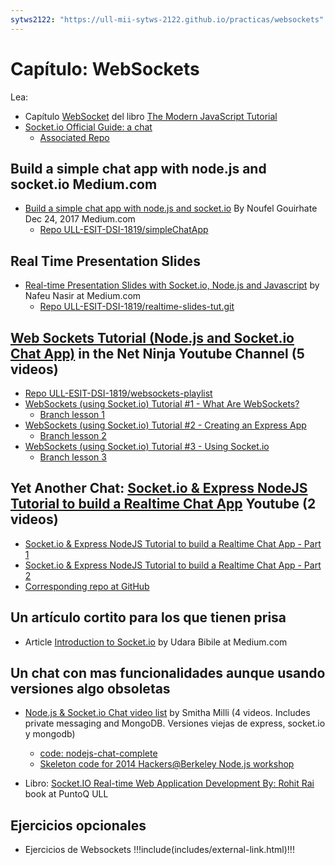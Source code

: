 ```yaml
---
sytws2122: "https://ull-mii-sytws-2122.github.io/practicas/websockets"
---
```

# Capítulo: WebSockets

Lea:

* Capítulo [WebSocket](https://javascript.info/websocket) del libro [The Modern JavaScript Tutorial](https://javascript.info/)
* [Socket.io Official Guide: a chat](https://socket.io/get-started/chat/)
  - [Associated Repo](https://github.com/socketio/chat-example)

## Build a simple chat app with node.js and socket.io Medium.com

* [Build a simple chat app with node.js and socket.io](https://medium.com/@noufel.gouirhate/build-a-simple-chat-app-with-node-js-and-socket-io-ea716c093088) By Noufel Gouirhate Dec 24, 2017 Medium.com
  - [Repo ULL-ESIT-DSI-1819/simpleChatApp](https://github.com/ULL-ESIT-DSI-1819/simpleChatApp)

## Real Time Presentation Slides

* [Real-time Presentation Slides with Socket.io, Node.js and Javascript](https://medium.com/@nafeunasir/real-time-presentation-slides-with-socket-io-express-node-js-and-javascript-cf08a95ff098) by Nafeu Nasir at Medium.com
  - [Repo ULL-ESIT-DSI-1819/realtime-slides-tut.git](https://github.com/ULL-ESIT-DSI-1819/realtime-slides-tut.git)


## [Web Sockets Tutorial (Node.js and Socket.io Chat App)](https://www.youtube.com/playlist?list=PL4cUxeGkcC9i4V-_ZVwLmOusj8YAUhj_9) in the Net Ninja Youtube Channel (5 videos)

- [Repo ULL-ESIT-DSI-1819/websockets-playlist](https://github.com/ULL-ESIT-DSI-1819/websockets-playlist)
- [WebSockets (using Socket.io) Tutorial #1 - What Are WebSockets?](https://youtu.be/vQjiN8Qgs3c)
  - [Branch lesson 1](https://github.com/ULL-ESIT-DSI-1819/websockets-playlist/tree/lesson-1)
- [WebSockets (using Socket.io) Tutorial #2 - Creating an Express App](https://youtu.be/ggVsXljT0MI)
  - [Branch lesson 2](https://github.com/ULL-ESIT-DSI-1819/websockets-playlist/tree/lesson-2)
- [WebSockets (using Socket.io) Tutorial #3 - Using Socket.io](https://youtu.be/UwS3wJoi7fY)
  - [Branch lesson 3](https://github.com/ULL-ESIT-DSI-1819/websockets-playlist/tree/lesson-3)

## Yet Another Chat: [Socket.io & Express NodeJS Tutorial to build a Realtime Chat App](https://youtu.be/tzNOqcoupWQ) Youtube (2 videos)
  * [Socket.io & Express NodeJS Tutorial to build a Realtime Chat App - Part 1](https://youtu.be/tzNOqcoupWQ)
  * [Socket.io & Express NodeJS Tutorial to build a Realtime Chat App - Part 2](https://youtu.be/emnlFamYx7Y)
  * [Corresponding repo at GitHub](https://github.com/ULL-ESIT-DSI-1819/Socket_io_Chat_Room)

## Un artículo cortito para los que tienen prisa

* Article [Introduction to Socket.io](https://medium.com/@chathuranga94/introduction-to-socket-io-600025322cd2) by Udara Bibile at Medium.com

## Un chat con mas funcionalidades aunque usando versiones algo obsoletas

* [Node.js & Socket.io Chat video list](https://www.youtube.com/watch?v=pNKNYLv2BpQ&list=PLicY6aYZ8ilpmHfJ8jP1lt7ihPpRWBJ9P) by Smitha Milli (4 videos. Includes private messaging and MongoDB. Versiones viejas de express, socket.io y mongodb)
  - [code: nodejs-chat-complete](https://github.com/smilli/nodejs-chat-complete)
  - [Skeleton code for 2014 Hackers@Berkeley Node.js workshop](https://github.com/smilli/nodejs-chat)


* Libro: [Socket.IO Real-time Web Application Development By: Rohit Rai](https://proquest-safaribooksonline-com.accedys2.bbtk.ull.es/9781782160786) book at PuntoQ ULL

## Ejercicios opcionales

<!--
<div style="color:white" class="language-js">
<pre>
{{ $page.frontmatter.sytws2122 }}
</pre>
</div>
-->
* <a :href="$page.frontmatter.sytws2122" target="_blank">Ejercicios de Websockets 
!!!include(includes/external-link.html)!!!
</a>
